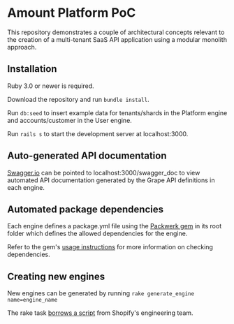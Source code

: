 # Amount Platform PoC

This repository demonstrates a couple of architectural concepts relevant to the creation of a multi-tenant SaaS API application using a modular monolith approach.

## Installation

Ruby 3.0 or newer is required.

Download the repository and run `bundle install`.

Run `db:seed` to insert example data for tenants/shards in the Platform engine and accounts/customer in the User engine.

Run `rails s` to start the development server at localhost:3000.

## Auto-generated API documentation

[Swagger.io](https://editor.swagger.io/) can be pointed to localhost:3000/swagger_doc to view automated API documentation generated by the Grape API definitions in each engine.

## Automated package dependencies

Each engine defines a package.yml file using the [Packwerk gem](https://github.com/Shopify/packwerk) in its root folder which defines the allowed dependencies for the engine.

Refer to the gem's [usage instructions](https://github.com/Shopify/packwerk/blob/main/USAGE.md) for more information on checking dependencies.

## Creating new engines

New engines can be generated by running `rake generate_engine name=engine_name`

The rake task [borrows a script](https://www.rootstrap.com/blog/building-an-engine-modularized-api-in-rails/) from Shopify's engineering team.
